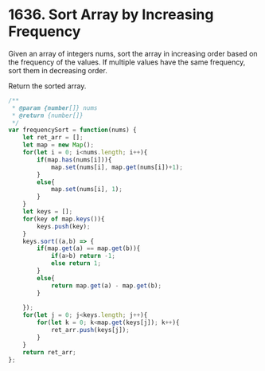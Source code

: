 # 1636. Sort Array by Increasing Frequency

Given an array of integers nums, sort the array in increasing order based on the frequency of the values. If multiple values have the same frequency, sort them in decreasing order.

Return the sorted array.

```javascript
/**
 * @param {number[]} nums
 * @return {number[]}
 */
var frequencySort = function(nums) {
    let ret_arr = [];
    let map = new Map();
    for(let i = 0; i<nums.length; i++){
        if(map.has(nums[i])){
            map.set(nums[i], map.get(nums[i])+1);
        }
        else{
            map.set(nums[i], 1);
        }
    }
    let keys = [];
    for(key of map.keys()){
        keys.push(key);
    }
    keys.sort((a,b) => {
        if(map.get(a) == map.get(b)){
            if(a>b) return -1;
            else return 1;
        }
        else{
            return map.get(a) - map.get(b);
        }
        
    });  
    for(let j = 0; j<keys.length; j++){
        for(let k = 0; k<map.get(keys[j]); k++){
            ret_arr.push(keys[j]);
        }
    }
    return ret_arr;
};

```